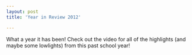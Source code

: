 ```yaml
---
layout: post
title: 'Year in Review 2012'

---
```


What a year it has been! Check out the video for all of the highlights (and maybe some lowlights) from this past school year!
